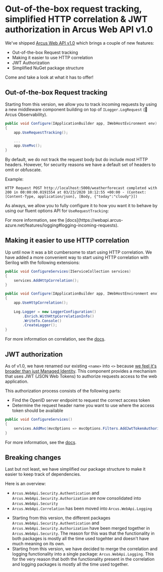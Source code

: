 # Out-of-the-box request tracking, simplified HTTP correlation & JWT authorization in Arcus Web API v1.0

We've shipped [Arcus Web API v1.0](https://github.com/arcus-azure/arcus.webapi/releases/tag/v1.0.1) which brings a couple of new features:
- Out-of-the-box Request tracking
- Making it easier to use HTTP correlation
- JWT Authorization
- Simplified NuGet package structure

Come and take a look at what it has to offer!

## Out-of-the-box Request tracking

Starting from this version, we allow you to track incoming requests by using a new middleware component building on top of `ILogger.LogRequest` (👋 Arcus Observability).

```csharp
public void Configure(IApplicationBuilder app, IWebHostEvironment env)
{
    app.UseRequestTracking();

    ...
    app.UseMvc();
}
```

By default, we do not track the request body but do include most HTTP headers. However, for security reasons we have a default set of headers to omit or obfuscate.

Example:

`HTTP Request POST http://localhost:5000/weatherforecast completed with 200 in 00:00:00.0191554 at 03/23/2020 10:12:55 +00:00 - (Context: [Content-Type, application/json], [Body, {"today":"cloudy"}])`

As always, we allow you to fully configure it to how you want it to behave by using our fluent options API for `UseRequestTracking`:

<example>
For more information, see the [docs](https://webapi.arcus-azure.net/features/logging#logging-incoming-requests).

## Making it easier to use HTTP correlation

Up until now it was a bit cumbersome to start using HTTP correlation. We have added a more convenient way to start using HTTP correlation with Serilog with the following extensions:

```csharp
public void ConfigureServices(IServiceCollection services)
{
    services.AddHttpCorrelation();
}

public void Configure(IApplicationBuilder app, IWebHostEnvironment env)
{
    app.UseHttpCorrelation();
    
    Log.Logger = new LoggerConfiguration()
        .Enrich.WithHttpCorrelationInfo()
        .WriteTo.Console()
        .CreateLogger();
}
```

For more information on correlation, see the [docs](https://webapi.arcus-azure.net/features/correlation).

## JWT authorization

As of v1.0, we have renamed our existing `<name>` into `<>` because [we feel it's broader than just Managed Identity](https://github.com/arcus-azure/arcus.webapi/issues/149).
This component provides a mechanism that uses JWT (JSON Web Tokens) to authorize requests access to the web application.

This authorization process consists of the following parts:
* Find the OpenID server endpoint to request the correct access token
* Determine the request header name you want to use where the access token should be available

```csharp
public void ConfigureServices()
{
    services.AddMvc(mvcOptions => mvcOptions.Filters.AddJwtTokenAuthorization());
}
```

For more information, see the [docs](https://webapi.arcus-azure.net/features/security/auth/jwt).

## Breaking changes

Last but not least, we have simplified our package structure to make it easier to keep track of dependencies.

Here is an overview:
- `Arcus.WebApi.Security.Authentication` and `Arcus.WebApi.Security.Authorization` are now consolidated into `Arcus.WebApi.Security`
- `Arcus.WebApi.Correlation` has been moved into `Arcus.WebApi.Logging`
* Starting from this version, the different packages `Arcus.WebApi.Security.Authentication` and `Arcus.WebApi.Security.Authorization` have been merged together in `Arcus.WebApi.Security`.
The reason for this was that the functionality in both packages is mostly all the time used togehter and doesn't have much meaning on its own.
* Starting from this version, we have decided to merge the correlation and logging functionality into a single package: `Arcus.WebApi.Logging`.
This for the very reason that both the functionality present in the correlation and logging packages is mostly all the time used together.
